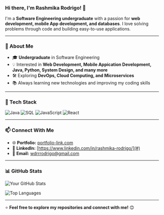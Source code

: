 ### Hi there, I'm Rashmika Rodrigo! 👋

I'm a **Software Engineering undergraduate** with a passion for **web development, mobile App development, and databases**. I love solving problems through code and building easy-to-use applications. 

---

### 🚀 About Me
- 🎓 **Undergraduate** in Software Engineering
- 💡 Interested in **Web Development, Mobile Appication Development, Java, Python, System Design, and many more**
- 🛠️ Exploring **DevOps, Cloud Computing, and Microservices**
- 📚 Always learning new technologies and improving my coding skills

---

### 🔧 Tech Stack
![Java](https://img.shields.io/badge/Java-ED8B00?style=for-the-badge&logo=java&logoColor=white)
![SQL](https://img.shields.io/badge/SQL-4479A1?style=for-the-badge&logo=postgresql&logoColor=white)
![JavaScript](https://img.shields.io/badge/JavaScript-F7DF1E?style=for-the-badge&logo=javascript&logoColor=black)
![React](https://img.shields.io/badge/React-61DAFB?style=for-the-badge&logo=react&logoColor=black)

---

### 📫 Connect With Me
- 🌐 **Portfolio:** [portfolio-link.com](#)
- 💼 **LinkedIn:** [https://www.linkedin.com/in/rashmika-rodrigo/](#)
- 📧 **Email:** [wdrrrodrigo@gmail.com](#)

---

### 📊 GitHub Stats
![Your GitHub Stats](https://github-readme-stats.vercel.app/api?username=Rashmika-Rodrigo&show_icons=true&theme=tokyonight)

![Top Languages](https://github-readme-stats.vercel.app/api/top-langs/?username=Rashmika-Rodrigo&layout=compact&theme=tokyonight)

---

⭐ **Feel free to explore my repositories and connect with me!** 😊
